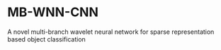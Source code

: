# MB-WNN-CNN
A novel multi-branch wavelet neural network for sparse representation based object classification
